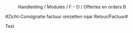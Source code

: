 <properties>
	<page>
		<title>Offerte en Order</title>
	</page>
	<menu>
		<position>Handleiding / Modules / F - O /  Offertes en orders</position> 
		<title>Zicht-Consignatie factuur omzetten naar Retour/Factuur</title>
	<sort>B</sort>
	</menu>
</properties>

#Zicht-Consignatie factuur omzetten naar Retour/Factuur#

Test


